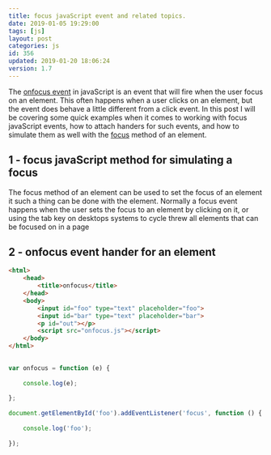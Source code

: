 ```yaml
---
title: focus javaScript event and related topics.
date: 2019-01-05 19:29:00
tags: [js]
layout: post
categories: js
id: 356
updated: 2019-01-20 18:06:24
version: 1.7
---
```


The [onfocus event](https://developer.mozilla.org/en-US/docs/Web/API/GlobalEventHandlers/onfocus) in javaScript is an event that will fire when the user focus on an element. This often happens when a user clicks on an element, but the event does behave a little different from a click event. In this post I will be covering some quick examples when it comes to working with focus javaScript events, how to attach handers for such events, and how to simulate them as well with the [focus](https://developer.mozilla.org/en-US/docs/Web/API/HTMLElement/focus) method of an element.

<!-- more -->

## 1 - focus javaScript method for simulating a focus

The focus method of an element can be used to set the focus of an element it such a thing can be done with the element. Normally a focus event happens when the user sets the focus to an element by clicking on it, or using the tab key on desktops systems to cycle threw all elements that can be focused on in a page

## 2 - onfocus event hander for an element

```html
<html>
    <head>
        <title>onfocus</title>
    </head>
    <body>
        <input id="foo" type="text" placeholder="foo">
        <input id="bar" type="text" placeholder="bar">
        <p id="out"></p>
        <script src="onfocus.js"></script>
    </body>
</html>
```

```js
 
var onfocus = function (e) {
 
    console.log(e);
 
};
 
document.getElementById('foo').addEventListener('focus', function () {
 
    console.log('foo');
 
});
```


